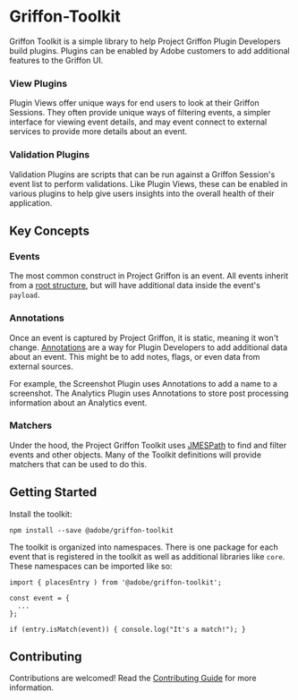 # Griffon-Toolkit
Griffon Toolkit is a simple library to help Project Griffon Plugin Developers build plugins. Plugins can be enabled by Adobe customers to add additional features to the Griffon UI.

### View Plugins
Plugin Views offer unique ways for end users to look at their Griffon Sessions. They often provide unique ways of filtering events, a simpler interface for viewing event details, and may event connect to external services to provide more details about an event.

### Validation Plugins
Validation Plugins are scripts that can be run against a Griffon Session's event list to perform validations. Like Plugin Views, these can be enabled in various plugins to help give users insights into the overall health of their application.

## Key Concepts

### Events
The most common construct in Project Griffon is an event. All events inherit from a [root structure](https://git.corp.adobe.com/pages/dms-mobile/griffon-toolkit/root.html), but will have additional data inside the event's `payload`.

### Annotations
Once an event is captured by Project Griffon, it is static, meaning it won't change.
[Annotations](https://git.corp.adobe.com/pages/dms-mobile/griffon-toolkit/annotation.html) are a way for Plugin Developers to add additional data about an event. This might be to add notes, flags, or even data from external sources.

For example, the Screenshot Plugin uses Annotations to add a name to a screenshot. The Analytics Plugin uses Annotations to store post processing information about an Analytics event.

### Matchers
Under the hood, the Project Griffon Toolkit uses [JMESPath](https://jmespath.org/specification.html) to find and filter events and other objects. Many of the Toolkit definitions will provide matchers that can be used to do this.

## Getting Started
Install the toolkit:
```
npm install --save @adobe/griffon-toolkit
```

The toolkit is organized into namespaces. There is one package for each event that is registered in the toolkit as well as additional libraries like `core`. These namespaces can be imported like so:

```
import { placesEntry ) from '@adobe/griffon-toolkit';

const event = {
  ...
};

if (entry.isMatch(event)) { console.log("It's a match!"); }
```

## Contributing
Contributions are welcomed! Read the [Contributing Guide](CONTRIBUTING.md) for more information.
